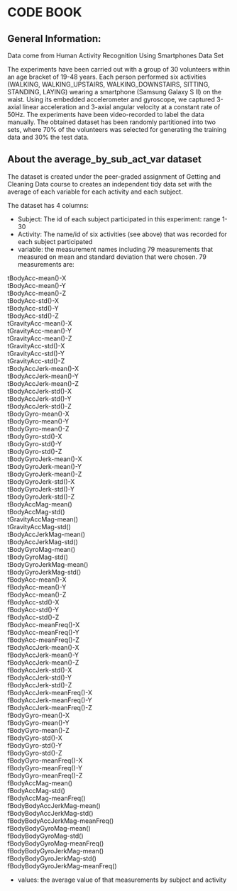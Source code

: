 # CODE BOOK

## General Information: 

Data come from Human Activity Recognition Using Smartphones Data Set 

The experiments have been carried out with a group of 30 volunteers within an 
age bracket of 19-48 years. Each person performed six activities (WALKING, 
WALKING_UPSTAIRS, WALKING_DOWNSTAIRS, SITTING, STANDING, LAYING) wearing a 
smartphone (Samsung Galaxy S II) on the waist. Using its embedded accelerometer
and gyroscope, we captured 3-axial linear acceleration and 3-axial angular 
velocity at a constant rate of 50Hz. The experiments have been video-recorded 
to label the data manually. The obtained dataset has been randomly partitioned 
into two sets, where 70% of the volunteers was selected for generating the 
training data and 30% the test data. 

## About the average_by_sub_act_var dataset

The dataset is created under the peer-graded assignment of Getting and Cleaning Data
course to creates an independent tidy data set with the average of each variable
for each activity and each subject.

The dataset has 4 columns: 
* Subject: The id of each subject participated in this experiment: range 1-30
* Activity: The name/id of six activities (see above) that was recorded for
each subject participated
* variable: the measurement names including 79 measurements that measured on 
mean and standard deviation that were chosen. 
79 measurements are:

tBodyAcc-mean()-X               
tBodyAcc-mean()-Y               
tBodyAcc-mean()-Z              
tBodyAcc-std()-X                
tBodyAcc-std()-Y                
tBodyAcc-std()-Z               
tGravityAcc-mean()-X            
tGravityAcc-mean()-Y            
tGravityAcc-mean()-Z           
tGravityAcc-std()-X             
tGravityAcc-std()-Y             
tGravityAcc-std()-Z            
tBodyAccJerk-mean()-X           
tBodyAccJerk-mean()-Y           
tBodyAccJerk-mean()-Z          
tBodyAccJerk-std()-X            
tBodyAccJerk-std()-Y            
tBodyAccJerk-std()-Z           
tBodyGyro-mean()-X              
tBodyGyro-mean()-Y              
tBodyGyro-mean()-Z             
tBodyGyro-std()-X               
tBodyGyro-std()-Y               
tBodyGyro-std()-Z              
tBodyGyroJerk-mean()-X          
tBodyGyroJerk-mean()-Y          
tBodyGyroJerk-mean()-Z         
tBodyGyroJerk-std()-X           
tBodyGyroJerk-std()-Y           
tBodyGyroJerk-std()-Z          
tBodyAccMag-mean()              
tBodyAccMag-std()               
tGravityAccMag-mean()          
tGravityAccMag-std()            
tBodyAccJerkMag-mean()          
tBodyAccJerkMag-std()          
tBodyGyroMag-mean()             
tBodyGyroMag-std()              
tBodyGyroJerkMag-mean()        
tBodyGyroJerkMag-std()          
fBodyAcc-mean()-X               
fBodyAcc-mean()-Y              
fBodyAcc-mean()-Z               
fBodyAcc-std()-X                
fBodyAcc-std()-Y               
fBodyAcc-std()-Z                
fBodyAcc-meanFreq()-X           
fBodyAcc-meanFreq()-Y          
fBodyAcc-meanFreq()-Z           
fBodyAccJerk-mean()-X           
fBodyAccJerk-mean()-Y          
fBodyAccJerk-mean()-Z           
fBodyAccJerk-std()-X            
fBodyAccJerk-std()-Y           
fBodyAccJerk-std()-Z            
fBodyAccJerk-meanFreq()-X       
fBodyAccJerk-meanFreq()-Y      
fBodyAccJerk-meanFreq()-Z       
fBodyGyro-mean()-X              
fBodyGyro-mean()-Y             
fBodyGyro-mean()-Z              
fBodyGyro-std()-X               
fBodyGyro-std()-Y              
fBodyGyro-std()-Z               
fBodyGyro-meanFreq()-X          
fBodyGyro-meanFreq()-Y         
fBodyGyro-meanFreq()-Z          
fBodyAccMag-mean()              
fBodyAccMag-std()              
fBodyAccMag-meanFreq()          
fBodyBodyAccJerkMag-mean()      
fBodyBodyAccJerkMag-std()      
fBodyBodyAccJerkMag-meanFreq()  
fBodyBodyGyroMag-mean()         
fBodyBodyGyroMag-std()         
fBodyBodyGyroMag-meanFreq()     
fBodyBodyGyroJerkMag-mean()     
fBodyBodyGyroJerkMag-std()     
fBodyBodyGyroJerkMag-meanFreq()

* values: the average value of that measurements by subject and activity







